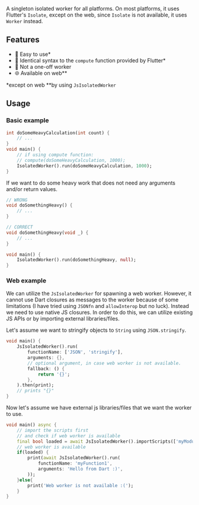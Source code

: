 A singleton isolated worker for all platforms. On most platforms, it uses Flutter's `Isolate`, except on the web, since `Isolate` is not available, it uses `Worker` instead.

## Features

*   💙  Easy to use*
*   👬  Identical syntax to the `compute` function provided by Flutter*
*   🚫  Not a one-off worker
*   🌐  Available on web**


*except on web
**by using `JsIsolatedWorker`

## Usage

### Basic example
```dart
int doSomeHeavyCalculation(int count) {
    // ...
}
void main() {
    // if using compute function:
    // compute(doSomeHeavyCalculation, 1000);
    IsolatedWorker().run(doSomeHeavyCalculation, 1000);
}
``` 
If we want to do some heavy work that does not need any arguments and/or return values.
```dart
// WRONG
void doSomethingHeavy() {
    // ...
}

// CORRECT
void doSomethingHeavy(void _) {
    // ...
}

void main() {
    IsolatedWorker().run(doSomethingHeavy, null);
}

```

### Web example
We can utilize the `JsIsolatedWorker` for spawning a web worker. However, it cannot use Dart closures as messages to the worker because of some limitations (I have tried using `JSONfn` and `allowInterop` but no luck).
Instead we need to use native JS closures. In order to do this, we can utilize existing JS APIs or by importing external libraries/files.

Let's assume we want to stringify objects to `String` using `JSON.stringify`.
```dart
void main() {
    JsIsolatedWorker().run(
        functionName: ['JSON', 'stringify'],
        arguments: {},
        // optional argument, in case web worker is not available.
        fallback: () {
            return '{}';
        },
    ).then(print);
    // prints "{}"
}
```
Now let's assume we have external js libraries/files that we want the worker to use.
```dart
void main() async {
    // import the scripts first
    // and check if web worker is available
    final bool loaded = await JsIsolatedWorker().importScripts(['myModule1.js']);
    // web worker is available
    if(loaded) {
        print(await JsIsolatedWorker().run(
            functionName: 'myFunction1',
            arguments: 'Hello from Dart :)',
        ));
    }else{
        print('Web worker is not available :(');
    }
}
```